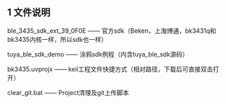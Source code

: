 
## 1 文件说明
ble_3435_sdk_ext_39_0F0E —— 官方sdk（Beken，上海博通，bk3431q和bk3435内核一样，所以sdk也一样）  

tuya_ble_sdk_demo —— 涂鸦sdk例程（内含tuya_ble_sdk源码）  

bk3435.uvprojx —— keil工程文件快捷方式（相对路径，下载后可直接双击打开）  

clear_git.bat —— Project清理及git上传脚本   



